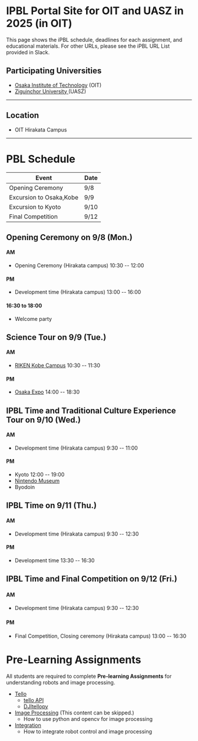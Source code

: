 #  IPBL Portal Site for OIT and UASZ in 2025 (in OIT)

This page shows the iPBL schedule, deadlines for each assignment, and educational materials. For other URLs, please see the iPBL URL List provided in Slack.

## Participating Universities
- [Osaka Institute of Technology](http://www.oit.ac.jp/english/index.html) (OIT)
- [Ziguinchor University ](https://uasz.sn/) (UASZ)
---
## Location
 - OIT Hirakata Campus
---
# PBL Schedule 

|Event |Date|
|-|-|
|Opening Ceremony |9/8|
|Excursion to Osaka,Kobe| 9/9|
|Excursion to Kyoto| 9/10|
|Final Competition | 9/12|


## Opening Ceremony on 9/8 (Mon.)
#### AM
- Opening Ceremony  (Hirakata campus) 10:30 -- 12:00
#### PM
- Development time (Hirakata campus) 13:00 -- 16:00
#### 16:30 to 18:00
- Welcome party

## Science  Tour  on 9/9 (Tue.)
####  AM 
- [RIKEN Kobe Campus]( https://www.kobe.riken.jp/en/) 10:30 -- 11:30
####  PM
- [Osaka Expo]( https://www.expo2025.or.jp/en/) 14:00 -- 18:30

## IPBL Time and Traditional Culture Experience Tour on 9/10 (Wed.)
####  AM
- Development time (Hirakata campus) 9:30 -- 11:00
#### PM
- Kyoto 12:00 -- 19:00
- [Nintendo Museum]( https://museum.nintendo.com/index.html)
- Byodoin

## IPBL Time on 9/11 (Thu.)
####  AM
- Development time (Hirakata campus) 9:30 -- 12:30
####  PM
- Development time 13:30 -- 16:30
## IPBL Time and Final Competition on 9/12 (Fri.)
#### AM　
- Development time (Hirakata campus) 9:30 -- 12:30
#### PM　
- Final Competition, Closing ceremony (Hirakata campus) 13:00 -- 16:30



# Pre-Learning Assignments 
All students are required to complete **Pre-learning Assignments** for understanding robots and image processing.
- [Tello](https://github.com/oit-ipbl/robots)
  - [tello API](https://github.com/oit-ipbl/robots/blob/main/tello/simple_control.md)
  - [DJItellopy](https://github.com/oit-ipbl/robots/blob/main/tello/DJITelloPy.md)
- [Image Processing](https://github.com/oit-ipbl/image_processing)  (This content can be skipped.)
  - How to use python and opencv for image processing
- [Integration](https://github.com/oit-ipbl/Integration/)
  - How to integrate robot control and image processing


<!-- 
### Final competition 
-  [Competition Rules](https://github.com/oit-ipbl/final_competition)
->

<!--
# Questionnaire 

#### International PBL Survey
https://forms.gle/uGmmk5gydcvf9gx46

#### Questionnaire to Invitees
https://docs.google.com/forms/d/e/1FAIpQLSe1PD2A6Bti-NBtpAKks2bS1ZiXF5QkV6Gd2NqSGtN_CnI0qA/viewform?pli=1

#### Questionnaire to Invitees
https://docs.google.com/forms/d/1HNjxvQvelaG5oEXlFy5Ht1uq4BPRL6H8RmirHkjqkxk/
->










